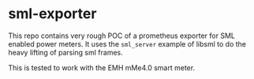 sml-exporter
===========

This repo contains very rough POC of a prometheus exporter for SML enabled power meters.
It uses the `sml_server` example of libsml to do the heavy lifting of parsing sml frames.

This is tested to work with the EMH mMe4.0 smart meter.

